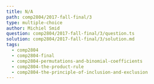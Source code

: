 ```yaml
---
title: N/A
path: comp2804/2017-fall-final/3
type: multiple-choice
author: Michiel Smid
question: comp2804/2017-fall-final/3/question.ts
solution: comp2804/2017-fall-final/3/solution.md
tags:
  - comp2804
  - comp2804-final
  - comp2804-permutations-and-binomial-coefficients
  - comp2804-the-product-rule
  - comp2804-the-principle-of-inclusion-and-exclusion
---
```

